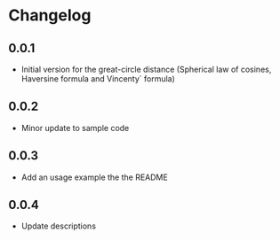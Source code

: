 # Changelog

## 0.0.1

- Initial version for the great-circle distance (Spherical law of cosines, Haversine formula and Vincenty` formula)

## 0.0.2

- Minor update to sample code

## 0.0.3

- Add an usage example the the README

## 0.0.4

- Update descriptions